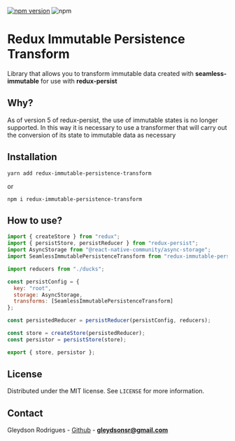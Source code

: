 [![npm version](https://badge.fury.io/js/redux-immutable-persistence-transform.svg)](https://badge.fury.io/js/redux-immutable-persistence-transform)
![npm](https://img.shields.io/npm/dy/redux-immutable-persistence-transform.svg)

# Redux Immutable Persistence Transform

Library that allows you to transform immutable data created with **seamless-immutable** for use with **redux-persist**

## Why?

As of version 5 of redux-persist, the use of immutable states is no longer supported. In this way it is necessary to use a transformer that will carry out the conversion of its state to immutable data as necessary

## Installation

`yarn add redux-immutable-persistence-transform`

or

`npm i redux-immutable-persistence-transform`

## How to use?

```javascript
import { createStore } from "redux";
import { persistStore, persistReducer } from "redux-persist";
import AsyncStorage from "@react-native-community/async-storage";
import SeamlessImmutablePersistenceTransform from "redux-immutable-persistence-transform";

import reducers from "./ducks";

const persistConfig = {
  key: "root",
  storage: AsyncStorage,
  transforms: [SeamlessImmutablePersistenceTransform]
};

const persistedReducer = persistReducer(persistConfig, reducers);

const store = createStore(persistedReducer);
const persistor = persistStore(store);

export { store, persistor };
```

## License

Distributed under the MIT license. See `LICENSE` for more information.

## Contact

Gleydson Rodrigues - [Github](https://github.com/gleydson) - **gleydsonsr@gmail.com**
